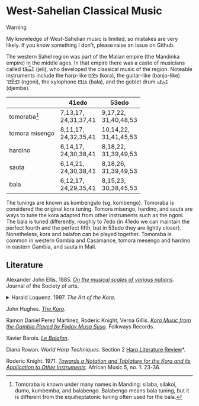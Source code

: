 # West-Sahelian Classical Music

> [!warning]
> My knowledge of West-Sahelian music is limited, so mistakes are very likely. If you know something I don't, please raise an issue on Github.

The western Sahel region was part of the Malian empire (the Mandinka empire) in the middle ages.
In that empire there was a caste of musicians called ߖߋ߬ߟߌ (jeli), who developed the classical music of the region.
Noteable instruments include the harp-like ߤߐߙߊ (kora), the guitar-like (banjo-like) ߣߞߐ߬ߌߣ (ngoni), the xylophone ߕߊߟߊ (bala), and the goblet drum ߖߍ߲ߓߋ (djembe).

|      | 41edo | 53edo
|------|-------|------
|tomoraba[^tomoraba] | 7,13,17, <br /> 24,31,37,41 | 9,17,22, <br /> 31,40,48,53
|tomora misengo | 8,11,17, <br /> 24,32,35,41 | 10,14,22, <br /> 31,41,45,53
|hardino | 6,14,17, <br /> 24,30,38,41 | 8,18,22, <br /> 31,39,49,53
|sauta | 6,14,21, <br /> 24,30,38,41 | 8,18,26, <br /> 31,39,49,53
|bala | 6,12,17, <br /> 24,29,35,41 | 8,15,23, <br /> 30,38,45,53

[^tomoraba]: Tomoraba is known under many names in Manding: silaba, silakoi, dumo, kumbemba, and balabengo. Balabengo means bala tuning, but it is different from the equiheptatonic tuning often used for the bala.

The tunings are known as kombengulo (sg. kombengo).
Tomoraba is considered the original kora tuning.
Tomora misengo, hardino, and sauta are ways to tune the kora adapted from other instruments such as the ngoni.
The bala is tuned differently, roughly to 7edo
(in 41edo we can maintain the perfect fourth and the perfect fifth, but in 53edo they are lightly closer).
Nonetheless, kora and balafon can be played together.
Tomoraba is common in western Gambia and Casamance, tomora mesengo and hardino in eastern Gambia, and sauta in Mali.

## Literature

Alexander John Ellis. 1885. *[On the musical scales of various nations](https://books.google.com/books/about/On_the_Musical_Scales_of_Various_Nations.html?id=sNtDAAAAYAAJ)*. Journal of the Society of arts.

<details>
<summary>
Harald Loquenz. 1997. <i>The Art of the Kora</i>.
</summary>

- *[Scales and Tunings](https://web.archive.org/web/20240616235618/https://kora-music.com/e/skalen.htm)*
- *[Strings and Modes](https://web.archive.org/web/20240414193558/https://kora-music.com/e/tonleitern.htm)*

</details>

John Hughes. *[The Kora](https://web.archive.org/web/20241125153630/https://www.johnhughesarts.com/johnhughesmusic/The_Kora.html)*.

Ramon Daniel Perez Martinez, Roderic Knight, Verna Gillis. *[Kora Music from the Gambia Played by Foday Musa Suso](https://web.archive.org/web/20241204023102/https://folkways-media.si.edu/docs/folkways/artwork/FW08510.pdf)*. Folkways Records.

Xavier Barois. *[Le Balafon](https://web.archive.org/web/20241218200921/http://inouiwebdoc.fr/pages/data/pdf/Le%20balafon%20-%20Xavier%20Barois.pdf)*.

Diana Rowan. *World Harp Techniques*. Section 2 [Harp Literature Review](https://web.archive.org/web/20241228114725/https://www.dianarowan.com/world-harp-techniques-chapter-2)*.

Roderic Knight.
1971.
*[Towards a Notation and Tablature for the Kora and its Application to Other Instruments](https://www.jstor.org/stable/pdf/30249953.pdf?casa_token=YgoeRx11c3UAAAAA:01omLloEIe9MIyj8UN5Vr3HzYaREcr2BjDGAq4uSc_cKGbO2u5V1ajIy9ZdafSMiYvJgMUdvONoOWP01zuq6O-St_Pfa11eDtN0m5qTnaLOpv1tbRIjH)*.
African Music 5, no. 1: 23-36.
